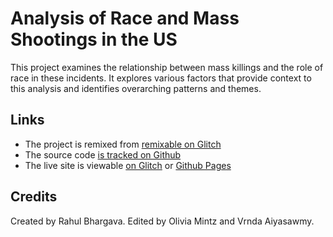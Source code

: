 # Analysis of Race and Mass Shootings in the US

This project examines the relationship between mass killings and the role of race in these incidents. 
It explores various factors that provide context to this analysis and identifies overarching patterns and themes.

## Links

- The project is remixed from [remixable on Glitch](https://glitch.com/edit/#!/scrollama-with-bootstrap-boilerplate)
- The source code [is tracked on Github](https://github.com/rahulbot/scrollama-bootstrap-boilerplate)
- The live site is viewable [on Glitch](https://scrollama-with-bootstrap-boilerplate.glitch.me) or [Github Pages](https://rahulbot.github.io/scrollama-bootstrap-boilerplate/)

## Credits

Created by Rahul Bhargava.
Edited by Olivia Mintz and Vrnda Aiyasawmy.
